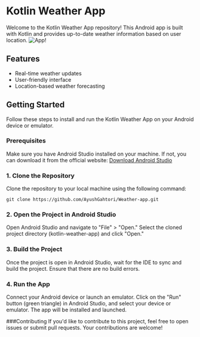# Kotlin Weather App

Welcome to the Kotlin Weather App repository! This Android app is built with Kotlin and provides up-to-date weather information based on user location.
![App!](https://dev-pro-three.vercel.app/assets/whether-ced221c9.webp)
## Features

- Real-time weather updates
- User-friendly interface
- Location-based weather forecasting

## Getting Started

Follow these steps to install and run the Kotlin Weather App on your Android device or emulator.

### Prerequisites

Make sure you have Android Studio installed on your machine. If not, you can download it from the official website: [Download Android Studio](https://developer.android.com/studio)

### 1. Clone the Repository

Clone the repository to your local machine using the following command:

```
git clone https://github.com/AyushGahtori/Weather-app.git
```
### 2. Open the Project in Android Studio
Open Android Studio and navigate to "File" > "Open." Select the cloned project directory (kotlin-weather-app) and click "Open."

### 3. Build the Project
Once the project is open in Android Studio, wait for the IDE to sync and build the project. Ensure that there are no build errors.

### 4. Run the App
Connect your Android device or launch an emulator. Click on the "Run" button (green triangle) in Android Studio, and select your device or emulator. The app will be installed and launched.

###Contributing
If you'd like to contribute to this project, feel free to open issues or submit pull requests. Your contributions are welcome!

